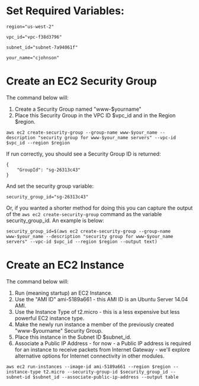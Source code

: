 # Set Required Variables:

`region="us-west-2"`

`vpc_id="vpc-f38d3796"`

`subnet_id="subnet-7a94061f"`

`your_name="cjohnson"`

# Create an EC2 Security Group
The command below will:

1. Create a Security Group named "www-$yourname"
2. Place this Security Group in the VPC ID $vpc_id and in the Region $region. 

`aws ec2 create-security-group --group-name www-$your_name --description "security group for www-$your_name servers" --vpc-id $vpc_id --region $region`

If run correctly, you should see a Security Group ID is returned:

    {
        "GroupId": "sg-26313c43"
    }

And set the security group variable:

`security_group_id="sg-26313c43"`

Or, if you wanted a shorter method for doing this you can capture the output of the `aws ec2 create-security-group` command as the variable security_group_id. An example is below:

`security_group_id=$(aws ec2 create-security-group --group-name www-$your_name --description "security group for www-$your_name servers" --vpc-id $vpc_id --region $region --output text)`

# Create an EC2 Instance
The command below will:

1. Run (meaning startup) an EC2 Instance.
2. Use the "AMI ID" ami-5189a661 - this AMI ID is an Ubuntu Server 14.04 AMI.
3. Use the Instance Type of t2.micro - this is a less expensive but less powerful EC2 instance type.
4. Make the newly run instance a member of the previously created "www-$yourname" Security Group.
5. Place this instance in the Subnet ID $subnet_id.
6. Associate a Public IP Address - for now - a Public IP address is required for an instance to receive packets from Internet Gateway - we'll explore alternative options for Internet connectivity in other modules.

`aws ec2 run-instances --image-id ami-5189a661 --region $region --instance-type t2.micro --security-group-id $security_group_id --subnet-id $subnet_id --associate-public-ip-address --output table`
